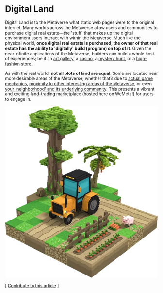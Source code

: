 # Digital Land

Digital Land is to the Metaverse what static web pages were to the original internet. Many worlds across the Metaverse allow users and communities to purchase digital real estate—the 'stuff' that makes up the digital environment users interact with within the Metaverse. Much like the physical world, **once digital real estate is purchased, the owner of that real estate has the ability to 'digitally' build (program) on top of it**. Given the near infinite applications of the Metaverse, builders can build a whole host of experiences; be it an [art gallery](https://www.cryptovoxels.com/parcels?q=gallery), a [casino](https://decentra.news/decentraland-casino-is-hiring/), a [mystery hunt](https://thewonderquest.com/home), or a [high-fashion store.](https://apnews.com/article/gucci-roblox-76339d10f139e9b0d39761bd8426c11e)

As with the real world, **not all plots of land are equal**. Some are located near more desirable areas of the Metaverse; whether that’s due to [actual game mechanics](https://whitepaper.axieinfinity.com/gameplay/land), [proximity to other interesting areas of the Metaverse](https://somniumtimes.com/2021/04/23/the-great-immersive-strides-of-somnium-space-mesmerized-by-water/), or even [your 'neighborhood' and its underlying community](https://nftevening.com/gutter-city-is-the-first-nft-town-in-the-sandbox-metaverse/). This presents a vibrant and exciting land-trading marketplace (hosted here on WeMeta!) for users to engage in.



![](<../../.gitbook/assets/image (1).png>)



\[ [Contribute to this article](https://github.com/the-metaverse/public-wiki) ]
